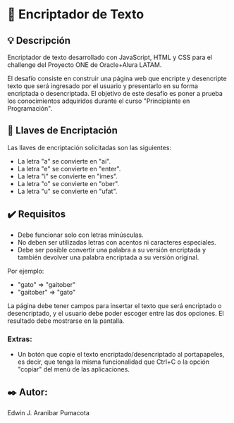 # 🔏 Encriptador de Texto

## 💡 Descripción
Encriptador de texto desarrollado con JavaScript, HTML y CSS para el challenge del Proyecto ONE de Oracle+Alura LATAM.

El desafío consiste en construir una página web que encripte y desencripte texto que será ingresado por el usuario y presentarlo en su forma encriptada o desencriptada. El objetivo de este desafío es poner a prueba los conocimientos adquiridos durante el curso "Principiante en Programación".

## 🔑 Llaves de Encriptación
Las llaves de encriptación solicitadas son las siguientes:

- La letra "a" se convierte en "ai".
- La letra "e" se convierte en "enter".
- La letra "i" se convierte en "imes".
- La letra "o" se convierte en "ober".
- La letra "u" se convierte en "ufat".

## ✔️ Requisitos
- Debe funcionar solo con letras minúsculas.
- No deben ser utilizadas letras con acentos ni caracteres especiales.
- Debe ser posible convertir una palabra a su versión encriptada y también devolver una palabra encriptada a su versión original.

Por ejemplo:
- "gato" => "gaitober"
- "gaitober" => "gato"

La página debe tener campos para insertar el texto que será encriptado o desencriptado, y el usuario debe poder escoger entre las dos opciones.
El resultado debe mostrarse en la pantalla.

### Extras:
- Un botón que copie el texto encriptado/desencriptado al portapapeles, es decir, que tenga la misma funcionalidad que Ctrl+C o la opción "copiar" del menú de las aplicaciones.

## ✒️ Autor:
Edwin J. Aranibar Pumacota
